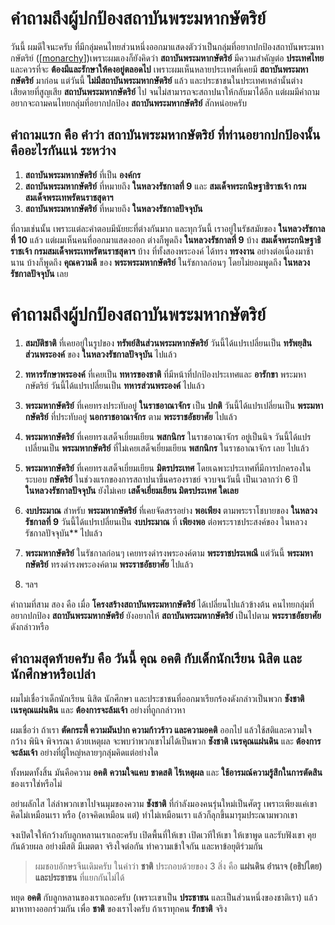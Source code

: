 # คำถามถึงผู้ปกป้องสถาบันพระมหากษัตริย์

วันนี้ ผมดีใจนะครับ ที่มีกลุ่มคนไทยส่วนหนึ่งออกมาแสดงตัวว่าเป็นกลุ่มที่อยากปกป้องสถาบันพระมหากษัตริย์ ([[monarchy]])เพราะผมเองก็ยังคิดว่า **สถาบันพระมหากษัตริย์** มีความสำคัญต่อ **ประเทศไทย** และควรที่จะ **ต้องมีและรักษาให้คงอยู่ตลอดไป** เพราะผมเห็นหลายประเทศที่เคยมี **สถาบันพระมหากษัตริย์** มาก่อน แต่วันนี้ **ไม่มีสถาบันพระมหากษัตริย์** แล้ว และประชาชนในประเทศเหล่านั้นต่างเสียดายที่สูญเสีย **สถาบันพระมหากษัตริย์** ไป จนไม่สามารถจะสถาปนาให้กลับมาได้อีก
แต่ผมมีคำถามอยากจะถามคนไทยกลุ่มที่อยากปกป้อง **สถาบันพระมหากษัตริย์** สักหน่อยครับ

## คำถามแรก คือ คำว่า **สถาบันพระมหากษัตริย์** ที่ท่านอยากปกป้องนั้น คืออะไรกันแน่ ระหว่าง

1. **สถาบันพระมหากษัตริย์** ที่เป็น **องค์กร**
2. **สถาบันพระมหากษัตริย์** ที่หมายถึง **ในหลวงรัชกาลที่ 9** และ **สมเด็จพระกนิษฐาธิราชเจ้า กรมสมเด็จพระเทพรัตนราชสุดาฯ**
3. **สถาบันพระมหากษัตริย์** ที่หมายถึง **ในหลวงรัชกาลปัจจุบัน**

ที่ถามเช่นนั้น เพราะแต่ละคำตอบมีนัยยะที่ต่างกันมาก และทุกวันนี้ เราอยู่ในรัชสมัยของ **ในหลวงรัชกาลที่ 10** แล้ว แต่ผมเห็นคนที่ออกมาแสดงออก ต่างก็พูดถึง **ในหลวงรัชกาลที่ 9** บ้าง **สมเด็จพระกนิษฐาธิราชเจ้า กรมสมเด็จพระเทพรัตนราชสุดาฯ** บ้าง ที่ทั้งสองพระองค์ ได้ทรง **ทรงงาน** อย่างต่อเนื่องมาช้านาน บ้างก็พูดถึง **คุณความดี** ของ **พระพระมหากษัตริย์** ในรัชกาลก่อนๆ โดยไม่ยอมพูดถึง **ในหลวงรัชกาลปัจจุบัน** เลย

# คำถามถึงผู้ปกป้องสถาบันพระมหากษัตริย์

1. **สมบัติชาติ** ที่เคยอยู่ในรูปของ **ทรัพย์สินส่วนพระมหากษัตริย์** วันนี้ได้แปรเปลี่ยนเป็น **ทรัพยฺสินส่วนพระองค์** ของ **ในหลวงรัชกาลปัจจุบัน** ไปแล้ว

2. **ทหารรักษาพระองค์** ที่เคยเป็น **ทหารของชาติ** ที่มีหน้าที่ปกป้องประเทศและ **อารักขา** พระมหากษัตริย์ วันนี้ได้แปรเปลี่ยนเป็น **ทหารส่วนพระองค์** ไปแล้ว

3. **พระมหากษัตริย์** ที่เคยทรงประทับอยู่ **ในราชอาณาจักร** เป็น **ปกติ** วันนี้ได้แปรเปลี่ยนเป็น **พระมหากษัตริย์** ที่ประทับอยู่ **นอกราชอาณาจักร** ตาม **พระราชอัธยาศัย** ไปแล้ว

4. **พระมหากษัตริย์** ที่เคยทรงเสด็จเยี่ยมเยียน **พสกนิกร** ในราชอาณาจักร อยู่เป็นนิจ วันนี้ได้แปรเปลี่ยนเป็น **พระมหากษัตริย์** ที่ไม่เคยเสด็จเยี่ยมเยียน **พสกนิกร** ในราชอาณาจักร เลย ไปแล้ว

5. **พระมหากษัตริย์** ที่เคยทรงเสด็จเยี่ยมเยียน **มิตรประเทศ** โดยเฉพาะประเทศที่มีการปกครองในระบอบ **กษัตริย์** ในช่วงแรกของการสถาปนาขึ้นครองราชย์ จวบจนวันนี้ เป็นเวลากว่า 6 ปี **ในหลวงรัชกาลปัจจุบัน** ยังไม่เคย **เสด็จเยี่ยมเยียน มิตรประเทศ ใดเลย**

6. **งบประมาณ** สำหรับ **พระมหากษัตริย์** ที่เคยจัดสรรอย่าง **พอเพียง** ตามพระราโชบายของ **ในหลวงรัชกาลที่ 9** วันนี้ได้แปรเปลี่ยนเป็น **งบประมาณ** ที่ **เพียงพอ** ต่อพระราชประสงค์ของ ในหลวงรัชกาลปัจจุบัน** ไปแล้ว

7. **พระมหากษัตริย์** ในรัชกาลก่อนๆ เคยทรงดำรงพระองค์ตาม **พระราชประเพณี** แต่วันนี้  **พระมหากษัตริย์** ทรงดำรงพระองค์ตาม **พระราชอัธยาศัย** ไปแล้ว

8. ฯลฯ

คำถามที่สาม สอง คือ เมื่อ **โครงสร้างสถาบันพระมหากษัตริย์** ได้เปลี่ยนไปแล้วข้างต้น คนไทยกลุ่มที่อยากปกป้อง **สถาบันพระมหากษัตริย์** ยังอยากให้ **สถาบันพระมหากษัตริย์** เป็นไปตาม **พระราชอัธยาศัย** ดังกล่าวหรือ

## คำถามสุดท้ายครับ คือ วันนี้ คุณ **อคติ** กับเด็กนักเรียน นิสิต และนักศึกษาหรือเปล่า

ผมไม่เชื่อว่าเด็กนักเรียน นิสิต นักศึกษา และประชาชนที่ออกมาเรียกร้องดังกล่าวเป็นพวก **ชังชาติ** **เนรคุณแผ่นดิน** และ **ต้องการจะล้มเจ้า** อย่างที่ถูกกล่าวหา

ผมเชื่อว่า ถ้าเรา **ตัดกระพี้ ความมันปาก ความก้าวร้าว และความอคติ** ออกไป แล้วใช้สติและความใจกว้าง พินิจ พิจารณา ด้วยเหตุผล จะพบว่าพวกเขาไม่ได้เป็นพวก **ชังชาติ** **เนรคุณแผ่นดิน** และ **ต้องการจะล้มเจ้า** อย่างที่ผู้ใหญ่หลายๆกลุ่มคิดแต่อย่างใด

ทั้งหมดทั้งสิ้น มันคือความ **อคติ** **ความใจแคบ** **ขาดสติ** **ไร้เหตุผล** และ **ใช้อารมณ์ความรู้สึกในการตัดสิน** ชองเราใช่หรือไม่

อย่าผลักไส ไล่ล่าพวกเขาไปจนมุมของความ **ชังชาติ** ที่กำลังมองคนรุ่นใหม่เป็นศัตรู เพราะเพียงแค่เขาคิดไม่เหมือนเรา หรือ (อาจคิดเหมือน แต่) ทำไม่เหมือนเรา แล้วก็ลุกขึ้นมารุมประณามพวกเขา

จงเปิดใจให้กว้างกับลูกหลานเราเถอะครับ เปิดพื้นที่ให้เขา เปิดเวทีให้เขา ให้เขาพูด และรับฟังเขา คุยกันด้วยผล อย่างมีสติ มีเมตตา จริงใจต่อกัน ทำความเข้าใจกัน และหาข้อยุติร่วมกัน

> ผมชอบอักษรจีนเดิมครับ ในคำว่า **ชาติ** ประกอบด้วยของ 3 สิ่ง คือ **แผ่นดิน อำนาจ (อธิปไตย) และประชาชน** ที่แยกกันไม่ได้ 

หยุด **อคติ** กับลูกหลานของเราเถอะครับ (เพราะเขาเป็น **ประชาชน** และเป็นส่วนหนึ่งของชาติเรา) แล้วมาหาทางออกร่วมกัน เพื่อ **ชาติ** ของเราไงครับ ถ้าเราทุกคน **รักชาติ** จริง

[//begin]: # "Autogenerated link references for markdown compatibility"
[monarchy]: monarchy "สถาบันกษัตริย์"
[//end]: # "Autogenerated link references"
